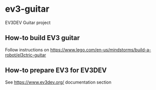 # ev3-guitar
EV3DEV Guitar project

## How-to build EV3 guitar
Follow instructions on https://www.lego.com/en-us/mindstorms/build-a-robot/el3ctric-guitar

## How-to prepare EV3 for EV3DEV
See https://www.ev3dev.org/ documentation section

